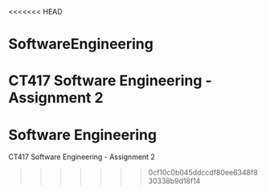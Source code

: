 <<<<<<< HEAD
# SoftwareEngineering

CT417 Software Engineering - Assignment 2 
=======
# Software Engineering

CT417 Software Engineering - Assignment 2 
>>>>>>> 0cf10c0b045ddccdf80ee6348f830338b9d18f14
